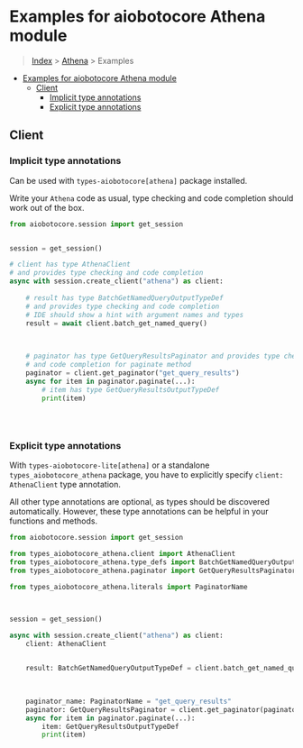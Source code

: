 <a id="examples-for-aiobotocore-athena-module"></a>

# Examples for aiobotocore Athena module

> [Index](../README.md) > [Athena](./README.md) > Examples

- [Examples for aiobotocore Athena module](#examples-for-aiobotocore-athena-module)
  - [Client](#client)
    - [Implicit type annotations](#implicit-type-annotations)
    - [Explicit type annotations](#explicit-type-annotations)

<a id="client"></a>

## Client

<a id="implicit-type-annotations"></a>

### Implicit type annotations

Can be used with `types-aiobotocore[athena]` package installed.

Write your `Athena` code as usual, type checking and code completion should
work out of the box.

```python
from aiobotocore.session import get_session


session = get_session()

# client has type AthenaClient
# and provides type checking and code completion
async with session.create_client("athena") as client:
    
    # result has type BatchGetNamedQueryOutputTypeDef
    # and provides type checking and code completion
    # IDE should show a hint with argument names and types
    result = await client.batch_get_named_query()
    

    
    # paginator has type GetQueryResultsPaginator and provides type checking
    # and code completion for paginate method
    paginator = client.get_paginator("get_query_results")
    async for item in paginator.paginate(...):
        # item has type GetQueryResultsOutputTypeDef
        print(item)
    

    
```

<a id="explicit-type-annotations"></a>

### Explicit type annotations

With `types-aiobotocore-lite[athena]` or a standalone
`types_aiobotocore_athena` package, you have to explicitly specify
`client: AthenaClient` type annotation.

All other type annotations are optional, as types should be discovered
automatically. However, these type annotations can be helpful in your functions
and methods.

```python
from aiobotocore.session import get_session

from types_aiobotocore_athena.client import AthenaClient
from types_aiobotocore_athena.type_defs import BatchGetNamedQueryOutputTypeDef
from types_aiobotocore_athena.paginator import GetQueryResultsPaginator

from types_aiobotocore_athena.literals import PaginatorName



session = get_session()

async with session.create_client("athena") as client:
    client: AthenaClient

    
    result: BatchGetNamedQueryOutputTypeDef = client.batch_get_named_query()
    

    
    paginator_name: PaginatorName = "get_query_results"
    paginator: GetQueryResultsPaginator = client.get_paginator(paginator_name)
    async for item in paginator.paginate(...):
        item: GetQueryResultsOutputTypeDef
        print(item)
    

    
```
